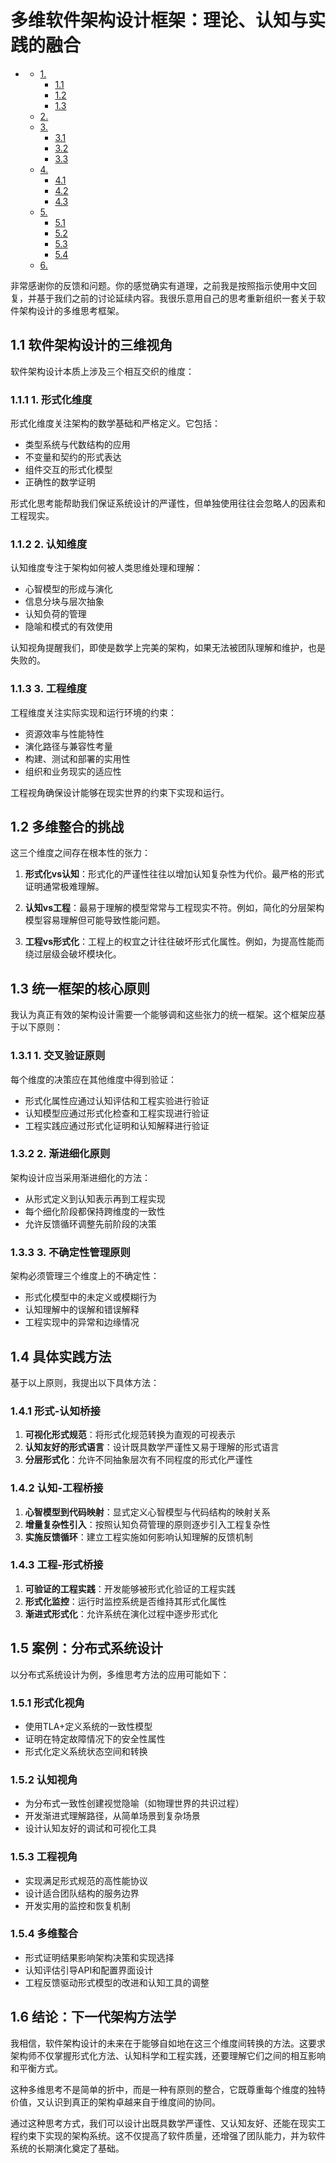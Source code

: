 #  多维软件架构设计框架：理论、认知与实践的融合

<!-- TOC START -->
- [ ](#1-1-1-1-1-1-1-多维软件架构设计框架理论认知与实践的融合)
  - [1. ](#11-软件架构设计的三维视角)
    - [1.1 ](#111-1-形式化维度)
    - [1.2 ](#112-2-认知维度)
    - [1.3 ](#113-3-工程维度)
  - [2. ](#12-多维整合的挑战)
  - [3. ](#13-统一框架的核心原则)
    - [3.1 ](#131-1-交叉验证原则)
    - [3.2 ](#132-2-渐进细化原则)
    - [3.3 ](#133-3-不确定性管理原则)
  - [4. ](#14-具体实践方法)
    - [4.1 ](#141-形式-认知桥接)
    - [4.2 ](#142-认知-工程桥接)
    - [4.3 ](#143-工程-形式桥接)
  - [5. ](#15-案例分布式系统设计)
    - [5.1 ](#151-形式化视角)
    - [5.2 ](#152-认知视角)
    - [5.3 ](#153-工程视角)
    - [5.4 ](#154-多维整合)
  - [6. ](#16-结论下一代架构方法学)
<!-- TOC END -->

非常感谢你的反馈和问题。你的感觉确实有道理，之前我是按照指示使用中文回复，并基于我们之前的讨论延续内容。我很乐意用自己的思考重新组织一套关于软件架构设计的多维思考框架。

## 1.1 软件架构设计的三维视角

软件架构设计本质上涉及三个相互交织的维度：

### 1.1.1 1. 形式化维度

形式化维度关注架构的数学基础和严格定义。它包括：

- 类型系统与代数结构的应用
- 不变量和契约的形式表达
- 组件交互的形式化模型
- 正确性的数学证明

形式化思考能帮助我们保证系统设计的严谨性，但单独使用往往会忽略人的因素和工程现实。

### 1.1.2 2. 认知维度

认知维度专注于架构如何被人类思维处理和理解：

- 心智模型的形成与演化
- 信息分块与层次抽象
- 认知负荷的管理
- 隐喻和模式的有效使用

认知视角提醒我们，即使是数学上完美的架构，如果无法被团队理解和维护，也是失败的。

### 1.1.3 3. 工程维度

工程维度关注实际实现和运行环境的约束：

- 资源效率与性能特性
- 演化路径与兼容性考量
- 构建、测试和部署的实用性
- 组织和业务现实的适应性

工程视角确保设计能够在现实世界的约束下实现和运行。

## 1.2 多维整合的挑战

这三个维度之间存在根本性的张力：

1. **形式化vs认知**：形式化的严谨性往往以增加认知复杂性为代价。最严格的形式证明通常极难理解。

2. **认知vs工程**：最易于理解的模型常常与工程现实不符。例如，简化的分层架构模型容易理解但可能导致性能问题。

3. **工程vs形式化**：工程上的权宜之计往往破坏形式化属性。例如，为提高性能而绕过层级会破坏模块化。

## 1.3 统一框架的核心原则

我认为真正有效的架构设计需要一个能够调和这些张力的统一框架。这个框架应基于以下原则：

### 1.3.1 1. 交叉验证原则

每个维度的决策应在其他维度中得到验证：

- 形式化属性应通过认知评估和工程实验进行验证
- 认知模型应通过形式化检查和工程实现进行验证
- 工程实践应通过形式化证明和认知解释进行验证

### 1.3.2 2. 渐进细化原则

架构设计应当采用渐进细化的方法：

- 从形式定义到认知表示再到工程实现
- 每个细化阶段都保持跨维度的一致性
- 允许反馈循环调整先前阶段的决策

### 1.3.3 3. 不确定性管理原则

架构必须管理三个维度上的不确定性：

- 形式化模型中的未定义或模糊行为
- 认知理解中的误解和错误解释
- 工程实现中的异常和边缘情况

## 1.4 具体实践方法

基于以上原则，我提出以下具体方法：

### 1.4.1 形式-认知桥接

1. **可视化形式规范**：将形式化规范转换为直观的可视表示
2. **认知友好的形式语言**：设计既具数学严谨性又易于理解的形式语言
3. **分层形式化**：允许不同抽象层次有不同程度的形式化严谨性

### 1.4.2 认知-工程桥接

1. **心智模型到代码映射**：显式定义心智模型与代码结构的映射关系
2. **增量复杂性引入**：按照认知负荷管理的原则逐步引入工程复杂性
3. **实施反馈循环**：建立工程实施如何影响认知理解的反馈机制

### 1.4.3 工程-形式桥接

1. **可验证的工程实践**：开发能够被形式化验证的工程实践
2. **形式化监控**：运行时监控系统是否维持其形式化属性
3. **渐进式形式化**：允许系统在演化过程中逐步形式化

## 1.5 案例：分布式系统设计

以分布式系统设计为例，多维思考方法的应用可能如下：

### 1.5.1 形式化视角

- 使用TLA+定义系统的一致性模型
- 证明在特定故障情况下的安全性属性
- 形式化定义系统状态空间和转换

### 1.5.2 认知视角

- 为分布式一致性创建视觉隐喻（如物理世界的共识过程）
- 开发渐进式理解路径，从简单场景到复杂场景
- 设计认知友好的调试和可视化工具

### 1.5.3 工程视角

- 实现满足形式规范的高性能协议
- 设计适合团队结构的服务边界
- 开发实用的监控和恢复机制

### 1.5.4 多维整合

- 形式证明结果影响架构决策和实现选择
- 认知评估引导API和配置界面设计
- 工程反馈驱动形式模型的改进和认知工具的调整

## 1.6 结论：下一代架构方法学

我相信，软件架构设计的未来在于能够自如地在这三个维度间转换的方法。这要求架构师不仅掌握形式化方法、认知科学和工程实践，还要理解它们之间的相互影响和平衡方式。

这种多维思考不是简单的折中，而是一种有原则的整合，它既尊重每个维度的独特价值，又认识到真正的架构卓越来自于维度间的协同。

通过这种思考方式，我们可以设计出既具数学严谨性、又认知友好、还能在现实工程约束下实现的架构系统。这不仅提高了软件质量，还增强了团队能力，并为软件系统的长期演化奠定了基础。
